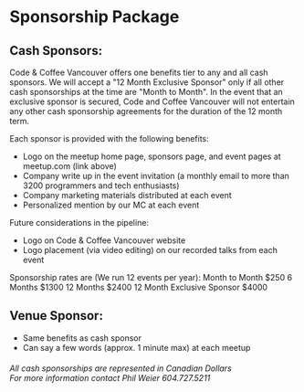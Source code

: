 # Sponsorship Package

## Cash Sponsors:
Code & Coffee Vancouver offers one benefits tier to any and all cash sponsors.  We will accept a "12
Month Exclusive Sponsor" only if all other cash sponsorships at the time are "Month to Month". In the
event that an exclusive sponsor is secured, Code and Coffee Vancouver will not entertain any other
cash sponsorship agreements for the duration of the 12 month term.

Each sponsor is provided with the following benefits:
- Logo on the meetup home page, sponsors page, and event pages at meetup.com (link above)
- Company write up in the event invitation (a monthly email to more than 3200 programmers and tech enthusiasts)
- Company marketing materials distributed at each event
- Personalized mention by our MC at each event

Future considerations in the pipeline:
- Logo on Code & Coffee Vancouver website
- Logo placement (via video editing) on our recorded talks from each event

Sponsorship rates are (We run 12 events per year):
Month to Month $250
6 Months $1300
12 Months $2400
12 Month Exclusive Sponsor $4000

## Venue Sponsor:
- Same benefits as cash sponsor
- Can say a few words (approx. 1 minute max) at each meetup

###### *All cash sponsorships are represented in Canadian Dollars*</br>*For more information contact Phil Weier 604.727.5211*
